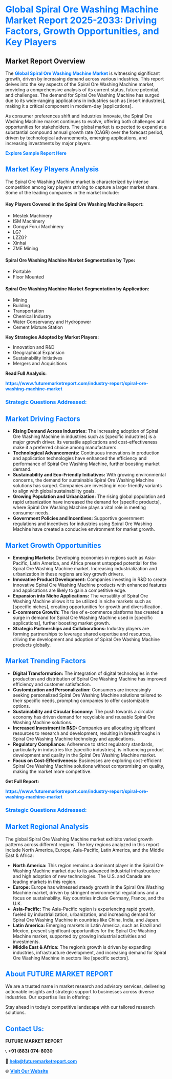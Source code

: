 <h1 style="color: #007BFF;">Global Spiral Ore Washing Machine Market Report 2025-2033: Driving Factors, Growth Opportunities, and Key Players</h1>

<section id="overview">
<h2>Market Report Overview</h2>
<p>The <a href="https://www.futuremarketreport.com/industry-report/spiral-ore-washing-machine-market" style="color: #007BFF; text-decoration: none;"><strong>Global Spiral Ore Washing Machine Market</strong></a> is witnessing significant growth, driven by increasing demand across various industries. This report delves into the key aspects of the Spiral Ore Washing Machine market, providing a comprehensive analysis of its current status, future potential, and challenges. The demand for Spiral Ore Washing Machine has surged due to its wide-ranging applications in industries such as [insert industries], making it a critical component in modern-day [applications].</p>
<p>As consumer preferences shift and industries innovate, the Spiral Ore Washing Machine market continues to evolve, offering both challenges and opportunities for stakeholders. The global market is expected to expand at a substantial compound annual growth rate (CAGR) over the forecast period, driven by technological advancements, emerging applications, and increasing investments by major players.</p>
</section>

<section id="overview">
<p><a href="https://www.futuremarketreport.com/request-sample/reportId=29166" style="color: #007BFF; text-decoration: none;"><strong>Explore Sample Report Here</strong></a></p>
</section>

<section id="key-players">
<h2 style="color: #007BFF;">Market Key Players Analysis</h2>
<p>The Spiral Ore Washing Machine market is characterized by intense competition among key players striving to capture a larger market share. Some of the leading companies in the market include:</p>
<h4>Key Players Covered in the Spiral Ore Washing Machine Report:</h4>
<ul><li>Mestek Machinery</li><li>ISM Machinery</li><li>Gongyi Forui Machinery</li><li>LG?</li><li>LZZG?</li><li>Xinhai</li><li>ZME Mining</li></ul>
<h4>Spiral Ore Washing Machine Market Segmentation by Type:</h4>
<ul><li>Portable</li><li>Floor Mounted</li></ul>

<h4>Spiral Ore Washing Machine Market Segmentation by Application:</h4>
<ul><li>Mining</li><li>Building</li><li>Transportation</li><li>Chemical Industry</li><li>Water Conservancy and Hydropower</li><li>Cement Mixture Station</li></ul>
<p><strong>Key Strategies Adopted by Market Players:</strong></p>
<ul>
<li>Innovation and R&D</li>
<li>Geographical Expansion</li>
<li>Sustainability Initiatives</li>
<li>Mergers and Acquisitions</li>
</ul>
</section>

<section>
<p><strong>Read Full Analysis: </strong></p><a href="https://www.futuremarketreport.com/industry-report/spiral-ore-washing-machine-market" style="color: #007BFF; text-decoration: none;"><strong>https://www.futuremarketreport.com/industry-report/spiral-ore-washing-machine-market</strong></a>
<h3 style="color: #007BFF;">Strategic Questions Addressed:</h3>
</section>

<section id="driving-factors">
<h2 style="color: #007BFF;">Market Driving Factors</h2>
<ul>
<li><strong>Rising Demand Across Industries:</strong> The increasing adoption of Spiral Ore Washing Machine in industries such as [specific industries] is a major growth driver. Its versatile applications and cost-effectiveness make it a preferred choice among manufacturers.</li>
<li><strong>Technological Advancements:</strong> Continuous innovations in production and application technologies have enhanced the efficiency and performance of Spiral Ore Washing Machine, further boosting market demand.</li>
<li><strong>Sustainability and Eco-Friendly Initiatives:</strong> With growing environmental concerns, the demand for sustainable Spiral Ore Washing Machine solutions has surged. Companies are investing in eco-friendly variants to align with global sustainability goals.</li>
<li><strong>Growing Population and Urbanization:</strong> The rising global population and rapid urbanization have increased the demand for [specific products], where Spiral Ore Washing Machine plays a vital role in meeting consumer needs.</li>
<li><strong>Government Policies and Incentives:</strong> Supportive government regulations and incentives for industries using Spiral Ore Washing Machine have created a conducive environment for market growth.</li>
</ul>
</section>

<section id="growth-opportunities">
<h2 style="color: #007BFF;">Market Growth Opportunities</h2>
<ul>
<li><strong>Emerging Markets:</strong> Developing economies in regions such as Asia-Pacific, Latin America, and Africa present untapped potential for the Spiral Ore Washing Machine market. Increasing industrialization and urbanization in these regions are key growth drivers.</li>
<li><strong>Innovative Product Development:</strong> Companies investing in R&D to create innovative Spiral Ore Washing Machine products with enhanced features and applications are likely to gain a competitive edge.</li>
<li><strong>Expansion into Niche Applications:</strong> The versatility of Spiral Ore Washing Machine allows it to be utilized in niche markets such as [specific niches], creating opportunities for growth and diversification.</li>
<li><strong>E-commerce Growth:</strong> The rise of e-commerce platforms has created a surge in demand for Spiral Ore Washing Machine used in [specific applications], further boosting market growth.</li>
<li><strong>Strategic Partnerships and Collaborations:</strong> Industry players are forming partnerships to leverage shared expertise and resources, driving the development and adoption of Spiral Ore Washing Machine products globally.</li>
</ul>
</section>

<section id="trending-factors">
<h2 style="color: #007BFF;">Market Trending Factors</h2>
<ul>
<li><strong>Digital Transformation:</strong> The integration of digital technologies in the production and distribution of Spiral Ore Washing Machine has improved efficiency and customer satisfaction.</li>
<li><strong>Customization and Personalization:</strong> Consumers are increasingly seeking personalized Spiral Ore Washing Machine solutions tailored to their specific needs, prompting companies to offer customizable options.</li>
<li><strong>Sustainability and Circular Economy:</strong> The push towards a circular economy has driven demand for recyclable and reusable Spiral Ore Washing Machine solutions.</li>
<li><strong>Increased Investment in R&D:</strong> Companies are allocating significant resources to research and development, resulting in breakthroughs in Spiral Ore Washing Machine technology and applications.</li>
<li><strong>Regulatory Compliance:</strong> Adherence to strict regulatory standards, particularly in industries like [specific industries], is influencing product development and quality in the Spiral Ore Washing Machine market.</li>
<li><strong>Focus on Cost-Effectiveness:</strong> Businesses are exploring cost-efficient Spiral Ore Washing Machine solutions without compromising on quality, making the market more competitive.</li>
</ul>
</section>

<section>
<p><strong>Get Full Report: </strong></p><a href="https://www.futuremarketreport.com/industry-report/spiral-ore-washing-machine-market" style="color: #007BFF; text-decoration: none;"><strong>https://www.futuremarketreport.com/industry-report/spiral-ore-washing-machine-market</strong></a>
<h3 style="color: #007BFF;">Strategic Questions Addressed:</h3>
</section>


<section id="regional-analysis">
<h2 style="color: #007BFF;">Market Regional Analysis</h2>
<p>The global Spiral Ore Washing Machine market exhibits varied growth patterns across different regions. The key regions analyzed in this report include North America, Europe, Asia-Pacific, Latin America, and the Middle East & Africa:</p>
<ul>
<li><strong>North America:</strong> This region remains a dominant player in the Spiral Ore Washing Machine market due to its advanced industrial infrastructure and high adoption of new technologies. The U.S. and Canada are leading markets in this region.</li>
<li><strong>Europe:</strong> Europe has witnessed steady growth in the Spiral Ore Washing Machine market, driven by stringent environmental regulations and a focus on sustainability. Key countries include Germany, France, and the U.K.</li>
<li><strong>Asia-Pacific:</strong> The Asia-Pacific region is experiencing rapid growth, fueled by industrialization, urbanization, and increasing demand for Spiral Ore Washing Machine in countries like China, India, and Japan.</li>
<li><strong>Latin America:</strong> Emerging markets in Latin America, such as Brazil and Mexico, present significant opportunities for the Spiral Ore Washing Machine market, supported by growing industrial activities and investments.</li>
<li><strong>Middle East & Africa:</strong> The region’s growth is driven by expanding industries, infrastructure development, and increasing demand for Spiral Ore Washing Machine in sectors like [specific sectors].</li>
</ul>
</section>

<footer>
<h2 style="color: #007BFF;">About FUTURE MARKET REPORT</h2>
<p>We are a trusted name in market research and advisory services, delivering actionable insights and strategic support to businesses across diverse industries. Our expertise lies in offering:</p>

<p>Stay ahead in today’s competitive landscape with our tailored research solutions.</p>

<h2 style="color: #007BFF;">Contact Us:</h2>
<p><strong>FUTURE MARKET REPORT</strong></p>
<p>📞 <strong>+91 (883) 074-8030</strong></p>
<p>📧 <strong><a href="mailto:help@futuremarketreport.com" style="color: #007BFF;">help@futuremarketreport.com</a></strong></p>
<p>🌐 <strong><a href="https://www.futuremarketreport.com/" style="color: #007BFF;">Visit Our Website</a></strong></p>
</footer>